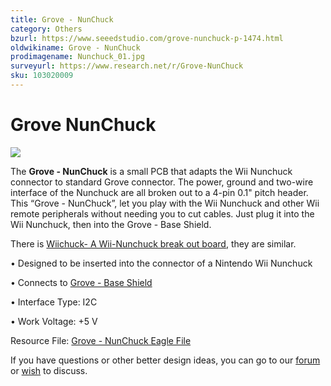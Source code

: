 ```yaml
---
title: Grove - NunChuck
category: Others
bzurl: https://www.seeedstudio.com/grove-nunchuck-p-1474.html
oldwikiname: Grove - NunChuck
prodimagename: Nunchuck_01.jpg
surveyurl: https://www.research.net/r/Grove-NunChuck
sku: 103020009
---
```


# Grove NunChuck

![](https://github.com/SeeedDocument/Grove-NunChuck/raw/master/img/Nunchuck\_01.jpg)

The **Grove - NunChuck** is a small PCB that adapts the Wii Nunchuck connector to standard Grove connector. The power, ground and two-wire interface of the Nunchuck are all broken out to a 4-pin 0.1" pitch header. This “Grove - NunChuck”, let you play with the Wii Nunchuck and other Wii remote peripherals without needing you to cut cables. Just plug it into the Wii Nunchuck, then into the Grove - Base Shield.

There is [Wiichuck- A Wii-Nunchuck break out board](http://www.seeedstudio.com/depot/wiichuck-a-wiinunchuck-break-out-board-p-586.html?cPath=175\_177), they are similar.

• Designed to be inserted into the connector of a Nintendo Wii Nunchuck

• Connects to [Grove - Base Shield](https://app.gitbook.com/Grove-Base\_Shield)

• Interface Type: I2C

• Work Voltage: +5 V

Resource File: [Grove - NunChuck Eagle File](https://github.com/SeeedDocument/Grove-NunChuck/raw/master/res/Grove-NunChuck\_Eagle\_File.zip)

If you have questions or other better design ideas, you can go to our [forum](http://www.seeedstudio.com/forum) or [wish](http://wish.seeedstudio.com) to discuss.
